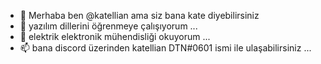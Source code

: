 - 👋 Merhaba ben @katellian ama siz bana kate diyebilirsiniz
- 👀  yazılım dillerini öğrenmeye çalışıyorum ...
- 🌱 elektrik elektronik mühendisliği okuyorum ...
- 📫 bana discord üzerinden katellian DTN#0601 ismi ile ulaşabilirsiniz ...
